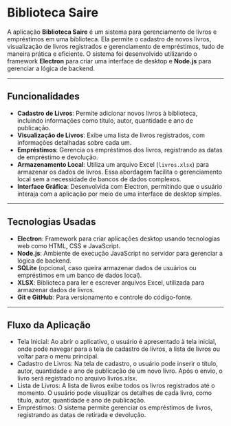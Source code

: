 # Biblioteca Saire

A aplicação **Biblioteca Saire** é um sistema para gerenciamento de livros e empréstimos em uma biblioteca. Ela permite o cadastro de novos livros, visualização de livros registrados e gerenciamento de empréstimos, tudo de maneira prática e eficiente. O sistema foi desenvolvido utilizando o framework **Electron** para criar uma interface de desktop e **Node.js** para gerenciar a lógica de backend.

---

## Funcionalidades

- **Cadastro de Livros**: Permite adicionar novos livros à biblioteca, incluindo informações como título, autor, quantidade e ano de publicação.
- **Visualização de Livros**: Exibe uma lista de livros registrados, com informações detalhadas sobre cada um.
- **Empréstimos**: Gerencia os empréstimos dos livros, registrando as datas de empréstimo e devolução.
- **Armazenamento Local**: Utiliza um arquivo Excel (`livros.xlsx`) para armazenar os dados de livros. Essa abordagem facilita o gerenciamento local sem a necessidade de bancos de dados complexos.
- **Interface Gráfica**: Desenvolvida com Electron, permitindo que o usuário interaja com a aplicação por meio de uma interface de desktop simples.

---

## Tecnologias Usadas

- **Electron**: Framework para criar aplicações desktop usando tecnologias web como HTML, CSS e JavaScript.
- **Node.js**: Ambiente de execução JavaScript no servidor para gerenciar a lógica de backend.
- **SQLite** (opcional, caso queira armazenar dados de usuários ou empréstimos em um banco de dados local).
- **XLSX**: Biblioteca para ler e escrever arquivos Excel, utilizada para armazenar dados de livros.
- **Git e GitHub**: Para versionamento e controle do código-fonte.

---

## Fluxo da Aplicação ##
- Tela Inicial: Ao abrir o aplicativo, o usuário é apresentado à tela inicial, onde pode navegar para a tela de cadastro de livros, a lista de livros ou voltar para o menu principal.
- Cadastro de Livros: Na tela de cadastro, o usuário pode inserir o título, autor, quantidade e ano de publicação de um novo livro. Após o envio, o livro será registrado no arquivo livros.xlsx.
- Lista de Livros: A lista de livros exibe todos os livros registrados até o momento. O usuário pode visualizar os detalhes de cada livro, como título, autor, quantidade e ano de publicação.
- Empréstimos: O sistema permite gerenciar os empréstimos de livros, registrando as datas de retirada e devolução.
